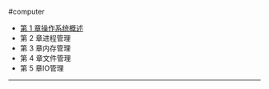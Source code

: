 #computer
- [第 1 章操作系统概述](第%201%20章操作系统概述.md)
- 第 2 章进程管理
- 第 3 章内存管理
- 第 4 章文件管理
- 第 5 章IO管理
---






